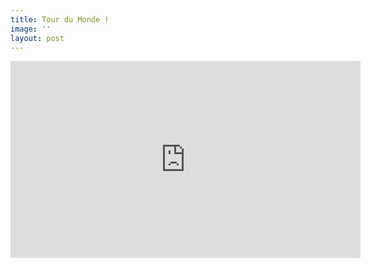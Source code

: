 ```yaml
---
title: Tour du Monde !
image: ''
layout: post
---
```

<iframe width="560" height="315" src="https://www.youtube.com/embed/8NiBaJ70Db4" title="YouTube video player" frameborder="0" allow="accelerometer; autoplay; clipboard-write; encrypted-media; gyroscope; picture-in-picture" allowfullscreen></iframe>
